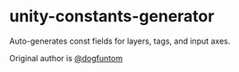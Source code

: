 # unity-constants-generator

Auto-generates const fields for layers, tags, and input axes.

Original author is [@dogfuntom](https://gist.github.com/dogfuntom/00faf9f3598d845b1a5c)
